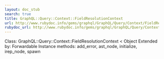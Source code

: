```yaml
---
layout: doc_stub
search: true
title: GraphQL::Query::Context::FieldResolutionContext
url: http://www.rubydoc.info/gems/graphql/GraphQL/Query/Context/FieldResolutionContext
rubydoc_url: http://www.rubydoc.info/gems/graphql/GraphQL/Query/Context/FieldResolutionContext
---
```


Class: GraphQL::Query::Context::FieldResolutionContext < Object
Extended by:
Forwardable
Instance methods:
add_error, ast_node, initialize, irep_node, spawn

